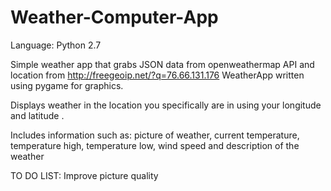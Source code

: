 # Weather-Computer-App

Language: Python 2.7

Simple weather app that grabs JSON data from openweathermap API and location from http://freegeoip.net/?q=76.66.131.176
WeatherApp written using pygame for graphics.

Displays weather in the location you specifically are in using your longitude and latitude .

Includes information such as:
  picture of weather,
  current temperature,
  temperature high,
  temperature low,
  wind speed and
  description of the weather
  
  
TO DO LIST:  Improve picture quality
